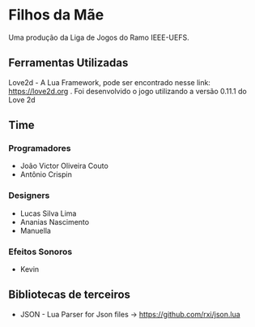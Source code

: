 # Filhos da Mãe
Uma produção da Liga de Jogos do Ramo IEEE-UEFS.

## Ferramentas Utilizadas
Love2d - A Lua Framework, pode ser encontrado nesse link: https://love2d.org . Foi desenvolvido o jogo utilizando a versão 0.11.1 do Love 2d

## Time

### Programadores
* João Victor Oliveira Couto
* Antônio Crispin

### Designers
* Lucas Silva Lima
* Ananias Nascimento
* Manuella

### Efeitos Sonoros
* Kevin

## Bibliotecas de terceiros

* JSON - Lua Parser for Json files -> https://github.com/rxi/json.lua
